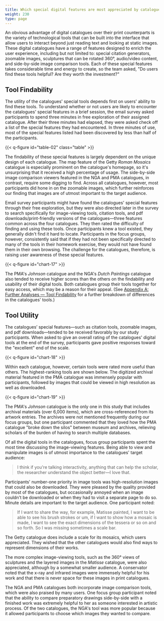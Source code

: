 ```yaml
---
title: Which special digital features are most appreciated by catalogue users?
weight: 230
type: page
---
```


An obvious advantage of digital catalogues over their print counterparts is the variety of technological tools that can be built into the interface that allow users to interact beyond just reading text and looking at static images. These digital catalogues have a range of features designed to enrich the user experience, including but not limited to: special citation generators, zoomable images, sculptures that can be rotated 360°, audio/video content, and side-by-side image comparison tools. Each of these special features takes considerable time and energy to create, so the team asked, "Do users find these tools helpful? Are they worth the investment?"

## Tool Findability

The utility of the catalogues' special tools depends first on users' ability to find these tools. To understand whether or not users are likely to encounter the catalogues' special features in a brief session, the email survey asked participants to spend three minutes in free exploration of their assigned catalogue. After their three minutes had elapsed, they were asked check off a list of the special features they had encountered. In three minutes of use, most of the special features listed had been discovered by less than half of the participants.

{{< q-figure id="table-02" class="table" >}}

The findability of these special features is largely dependent on the unique design of each catalogue. The map feature of the Getty *Roman Mosaics* catalogue is especially prominent on the catalogue's homepage, so it's unsurprising that it received a high percentage of usage. The side-by-side image comparison viewers featured in the NGA and PMA catalogues, in contrast, require some digging to find. Across all catalogues, however, most participants did hone in on the zoomable images, which further reinforces our finding that images are of utmost important to the target audience.

Email survey participants might have found the catalogues' special features through their free exploration, but they were also directed later in the survey to search specifically for image-viewing tools, citation tools, and pdf downloads/print-friendly versions of the catalogues—three features common across the four catalogues. They then rated the difficulty of finding and using these tools. Once participants knew a tool existed, they generally didn't find it hard to locate. Participants in the focus groups, however, consistently said that if they had not been specifically directed to many of the tools in their homework exercise, they would not have found them in their own browsing. The challenge for the catalogues, therefore, is raising user awareness of these special features.

{{< q-figure id="chart-17" >}}

The PMA's *Johnson* catalogue and the NGA's *Dutch Paintings* catalogue also tended to receive higher scores than the others on the findability and usability of their digital tools. Both catalogues group their tools together for easy access, which may be a reason for their appeal. (See [Appendix A: Further Analyses — Tool Findability](/further-analyses/#tool-findability-differences-between-catalogues) for a further breakdown of differences in the catalogues' tools.)

## Tool Utility

The catalogues’ special features—such as citation tools, zoomable images, and pdf downloads—tended to be received favorably by our study participants. When asked to give an overall rating of the catalogues' digital tools at the end of the survey, participants gave positive responses toward the "excellent" end of the scale.

{{< q-figure id="chart-18" >}}

Within each catalogue, however, certain tools were rated more useful than others. The highest-ranking tools are shown below. The digitized archival material featured in the PMA catalogue was immensely popular with participants, followed by images that could be viewed in high resolution as well as downloaded.

{{< q-figure id="chart-19" >}}

The PMA's *Johnson* catalogue is the only one in this study that includes archival materials (over 6,000 items), which are cross-referenced from its artwork entries. The archives were not mentioned frequently during our focus groups, but one participant commented that they loved how the PMA catalogue "broke down the silos" between museum and archives, relieving scholars of the burden of having to search multiple databases.

Of all the digital tools in the catalogues, focus group participants spent the most time discussing the image-viewing features. Being able to view and manipulate images is of utmost importance to the catalogues' target audience:

> I think if you're talking interactivity, anything that can help the scholar, the researcher understand the object better—I love that.

Participants' number-one priority in image tools was high-resolution images that could also be downloaded. They were pleased by the quality provided by most of the catalogues, but occasionally annoyed when an image couldn't be downloaded or when they had to visit a separate page to do so. Minute details are important to the target audience. One participant noted:

> If I want to share the way, for example, Matisse painted, I want to be able to see his brush strokes or um, if I want to show how a mosaic is made, I want to see the exact dimensions of the tessera or so on and so forth. So I was missing sometimes a scale bar.

The Getty catalogue does include a scale for its mosaics, which users appreciated. They wished that the other catalogues would also find ways to represent dimensions of their works.

The more complex image-viewing tools, such as the 360° views of sculptures and the layered images in the *Matisse* catalogue, were also appreciated, although by a somewhat smaller audience. A conservator noted that the x-ray and infrared images were immensely helpful for his work and that there is never space for these images in print catalogues.

The NGA and PMA catalogues both incorporate image comparison tools, which were also praised by many users. One focus group participant noted that the ability to compare preparatory drawings side-by-side with a finished work was extremely helpful to her as someone interested in artistic process. Of the two catalogues, the NGA's tool was more popular because it allowed participants to choose which images they wanted to compare.

